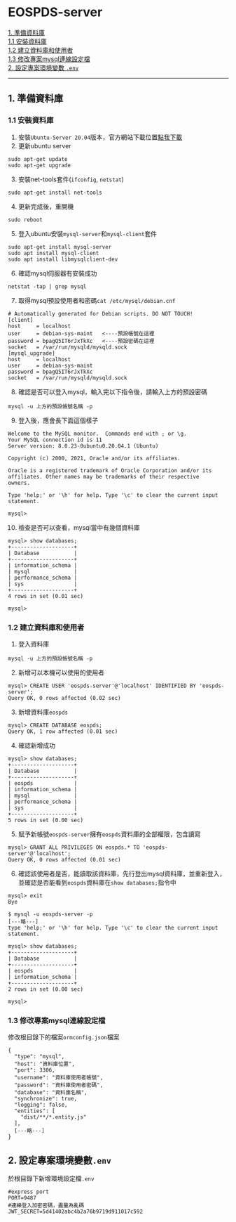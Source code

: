 # EOSPDS-server
[1. 準備資料庫](#1-準備資料庫) <br/>
[1.1 安裝資料庫](#11-安裝資料庫) <br/>
[1.2 建立資料庫和使用者](#12-建立資料庫和使用者) <br/>
[1.3 修改專案mysql連線設定檔](#13-修改專案mysql連線設定檔]) <br/>
[2. 設定專案環境變數 `.env`](#2-設定專案環境變數`.env`)

---

## 1. 準備資料庫
### 1.1 安裝資料庫
1. 安裝`Ubuntu-Server 20.04`版本，官方網站下載位置[點我下載](https://ubuntu.com/download/server)
2. 更新ubuntu server
```shell
sudo apt-get update
sudo apt-get upgrade
```
3. 安裝net-tools套件(`ifconfig`, `netstat`)
```shell
sudo apt-get install net-tools
```
4. 更新完成後，重開機
```shell
sudo reboot
```
5. 登入ubuntu安裝`mysql-server`和`mysql-client`套件
```shell
sudo apt-get install mysql-server
sudo apt install mysql-client
sudo apt install libmysqlclient-dev
```
6. 確認mysql伺服器有安裝成功
```shell
netstat -tap | grep mysql
```
7. 取得mysql預設使用者和密碼`cat /etc/mysql/debian.cnf`
```
# Automatically generated for Debian scripts. DO NOT TOUCH!
[client]
host     = localhost
user     = debian-sys-maint   <----預設帳號在這裡
password = bpagQ5IT6rJxTkXc   <----預設密碼在這裡
socket   = /var/run/mysqld/mysqld.sock
[mysql_upgrade]
host     = localhost
user     = debian-sys-maint
password = bpagQ5IT6rJxTkXc
socket   = /var/run/mysqld/mysqld.sock
```
8. 確認是否可以登入mysql，輸入完以下指令後，請輸入上方的預設密碼
```shell
mysql -u 上方的預設帳號名稱 -p
```
9. 登入後，應會長下面這個樣子
```sql=
Welcome to the MySQL monitor.  Commands end with ; or \g.
Your MySQL connection id is 11
Server version: 8.0.23-0ubuntu0.20.04.1 (Ubuntu)

Copyright (c) 2000, 2021, Oracle and/or its affiliates.

Oracle is a registered trademark of Oracle Corporation and/or its
affiliates. Other names may be trademarks of their respective
owners.

Type 'help;' or '\h' for help. Type '\c' to clear the current input statement.

mysql> 
```
10. 檢查是否可以查看，mysql當中有幾個資料庫
```sql=
mysql> show databases;
+--------------------+
| Database           |
+--------------------+
| information_schema |
| mysql              |
| performance_schema |
| sys                |
+--------------------+
4 rows in set (0.01 sec)

mysql> 
```
### 1.2 建立資料庫和使用者
1. 登入資料庫
```shell
mysql -u 上方的預設帳號名稱 -p
```
2. 新增可以本機可以使用的使用者
```sql=
mysql> CREATE USER 'eospds-server'@'localhost' IDENTIFIED BY 'eospds-server';
Query OK, 0 rows affected (0.02 sec)
```
3. 新增資料庫`eospds`
```sql=
mysql> CREATE DATABASE eospds;
Query OK, 1 row affected (0.01 sec)
```
4. 確認新增成功
```sql=
mysql> show databases;
+--------------------+
| Database           |
+--------------------+
| eospds             |
| information_schema |
| mysql              |
| performance_schema |
| sys                |
+--------------------+
5 rows in set (0.00 sec)
```
5. 賦予新帳號`eospds-server`擁有`eospds`資料庫的全部權限，包含讀寫
```sql=
mysql> GRANT ALL PRIVILEGES ON eospds.* TO 'eospds-server'@'localhost';
Query OK, 0 rows affected (0.01 sec)
```
6. 確認該使用者是否，能讀取該資料庫，先行登出mysql資料庫，並重新登入，並確認是否能看到`eospds`資料庫在`show databases;`指令中
```sql=
mysql> exit
Bye

$ mysql -u eospds-server -p
[---略---]
type 'help;' or '\h' for help. Type '\c' to clear the current input statement.

mysql> show databases;
+--------------------+
| Database           |
+--------------------+
| eospds             |
| information_schema |
+--------------------+
2 rows in set (0.00 sec)

mysql> 
```

### 1.3 修改專案mysql連線設定檔
修改根目錄下的檔案`ormconfig.json`檔案
```json=
{
  "type": "mysql",
  "host": "資料庫位置",
  "port": 3306,
  "username": "資料庫使用者帳號",
  "password": "資料庫使用者密碼",
  "database": "資料庫名稱",
  "synchronize": true,
  "logging": false,
  "entities": [
    "dist/**/*.entity.js"
  ],
  [---略---]
}
```

## 2. 設定專案環境變數`.env`
於根目錄下新增環境設定檔`.env`
```
#express port
PORT=9487
#連線登入加密密碼，盡量為亂碼
JWT_SECRET=5d41402abc4b2a76b9719d911017c592
```